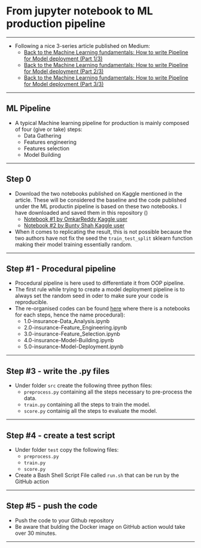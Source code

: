 # From jupyter notebook to ML production pipeline
***

- Following a nice 3-series article published on Medium:
    - [Back to the Machine Learning fundamentals: How to write Pipeline for Model deployment (Part 1/3)](https://ivannardini.medium.com/back-to-the-machine-learning-fundamentals-how-to-write-code-for-model-deployment-part-1-3-4b05deda1cd1)
    - [Back to the Machine Learning fundamentals: How to write Pipeline for Model deployment (Part 2/3)]()
    - [Back to the Machine Learning fundamentals: How to write Pipeline for Model deployment (Part 3/3)]()
 ***
 
 ## ML Pipeline
 - A typical Machine learning pipeline for production is mainly composed of four (give or take) steps:
    - Data Gathering
    - Features engineering
    - Features selection
    - Model Building
***
 
 ## Step 0
 - Download the two notebooks published on Kaggle mentioned in the article. These will be considered the baseline and the code published under the ML productin pipeline is based on these two notebooks. I have downloaded and saved them in this repository ()
     - [Notebook #1 by OmkarReddy Kaggle user]()
     - [Notebook #2 by Bunty Shah Kaggle user]()
- When it comes to replicating the result, this is not possible because the two authors have not fix the seed the `train_test_split` sklearn function making their model training essentially random.
***

## Step #1 - Procedural pipeline
- Procedural pipeline is here used to differentiate it from OOP pipeline.
- The first rule while trying to create a model deployment pipeline is to always set the random seed in oder to make sure your code is reproducible.
- The re-organised codes can be found [here](https://github.com/kyaiooiayk/ETL-and-ML-Pipelines-Notes/tree/main/tutorials/from_jupyter_notebook_to_ML_production_pipeline/ml_pipeline_procedural_code/notebooks/GitHub_MD_rendering) where there is a notebooks for each steps, hence the name procedural):
    - 1.0-insurance-Data_Analysis.ipynb
    - 2.0-insurance-Feature_Engineering.ipynb
    - 3.0-insurance-Feature_Selection.ipynb
    - 4.0-insurance-Model-Building.ipynb
    - 5.0-insurance-Model-Deployment.ipynb
*** 

## Step #3 - write the .py files
- Under folder `src` create the following three python files:
    - `preprocess.py` containing all the steps necessary to pre-process the data.
    - `train.py` containing all the steps to train the model.
    - `score.py` containig all the steps to evaluate the model.
***

## Step #4 - create a test script
- Under folder `test` copy the following files:
    - `preprocess.py`
    - `train.py`
    - `score.py`
- Create a Bash Shell Script File called `run.sh` that can be run by the GitHub action
***


## Step #5 - push the code
- Push the code to your Github repository
- Be aware that bulding the Docker image on GitHub action would take over 30 minutes.
***
